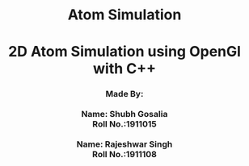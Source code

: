 <h1 align="center">Atom Simulation</h1>
<h1 align="center">2D Atom Simulation using OpenGl with C++</h1>
<h3 align="center">
  Made By:
  <br>
  <br>
  Name: Shubh Gosalia
  <br>
  Roll No.:1911015
  <br>
  <br>
  Name: Rajeshwar Singh
  <br>
  Roll No.:1911108
</h3>

